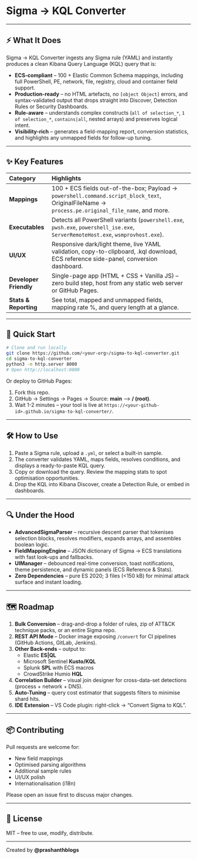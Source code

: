 
# Sigma → KQL Converter

***
## ⚡ What It Does
Sigma → KQL Converter ingests any Sigma rule (YAML) and instantly produces a clean Kibana Query Language (KQL) query that is:

* **ECS-compliant** – 100 + Elastic Common Schema mappings, including full PowerShell, PE, network, file, registry, cloud and container field support.
* **Production-ready** – no HTML artefacts, no `[object Object]` errors, and syntax-validated output that drops straight into Discover, Detection Rules or Security Dashboards.
* **Rule-aware** – understands complex constructs (`all of selection_*`, `1 of selection_*`, `contains|all`, nested arrays) and preserves logical intent.
* **Visibility-rich** – generates a field-mapping report, conversion statistics, and highlights any unmapped fields for follow-up tuning.
***

## ✨ Key Features

| Category | Highlights |
| :-- | :-- |
| **Mappings** | 100 + ECS fields out-of-the-box; Payload → `powershell.command.script_block_text`, OriginalFileName → `process.pe.original_file_name`, and more. |
| **Executables** | Detects all PowerShell variants (`powershell.exe`, `pwsh.exe`, `powershell_ise.exe`, `ServerRemoteHost.exe`, `wsmprovhost.exe`). |
| **UI/UX** | Responsive dark/light theme, live YAML validation, copy-to-clipboard, .kql download, ECS reference side-panel, conversion dashboard. |
| **Developer Friendly** | Single-page app (HTML + CSS + Vanilla JS) – zero build step, host from any static web server or GitHub Pages. |
| **Stats \& Reporting** | See total, mapped and unmapped fields, mapping rate %, and query length at a glance. |

***
## 🚀 Quick Start

```bash
# Clone and run locally
git clone https://github.com/<your-org>/sigma-to-kql-converter.git
cd sigma-to-kql-converter
python3 -m http.server 8000
# Open http://localhost:8000
```
Or deploy to GitHub Pages:
1. Fork this repo.
2. GitHub → Settings → Pages → Source: **main** ⟶ **/ (root)**.
3. Wait 1-2 minutes – your tool is live at
`https://<your-github-id>.github.io/sigma-to-kql-converter/`.
***
## 🛠️ How to Use

1. Paste a Sigma rule, upload a `.yml`, or select a built-in sample.
2. The converter validates YAML, maps fields, resolves conditions, and displays a ready-to-paste KQL query.
3. Copy or download the query. Review the mapping stats to spot optimisation opportunities.
4. Drop the KQL into Kibana Discover, create a Detection Rule, or embed in dashboards.
***
## 🔍 Under the Hood
* **AdvancedSigmaParser** – recursive descent parser that tokenises selection blocks, resolves modifiers, expands arrays, and assembles boolean logic.
* **FieldMappingEngine** – JSON dictionary of Sigma → ECS translations with fast look-ups and fallbacks.
* **UIManager** – debounced real-time conversion, toast notifications, theme persistence, and dynamic panels (ECS Reference \& Stats).
* **Zero Dependencies** – pure ES 2020; 3 files (<150 kB) for minimal attack surface and instant loading.

***
## 🗺️ Roadmap
1. **Bulk Conversion** – drag-and-drop a folder of rules, zip of ATT\&CK technique packs, or an entire Sigma repo.
2. **REST API Mode** – Docker image exposing `/convert` for CI pipelines (GitHub Actions, GitLab, Jenkins).
3. **Other Back-ends** – output to:
    * Elastic **ES|QL**
    * Microsoft Sentinel **Kusto/KQL**
    * Splunk **SPL** with ECS macros
    * CrowdStrike Humio **HQL**
4. **Correlation Builder** – visual join designer for cross-data-set detections (process + network + DNS).
5. **Auto-Tuning** – query cost estimator that suggests filters to minimise shard hits.
6. **IDE Extension** – VS Code plugin: right-click → “Convert Sigma to KQL”.

***
## 📦 Contributing
Pull requests are welcome for:
* New field mappings
* Optimised parsing algorithms
* Additional sample rules
* UI/UX polish
* Internationalisation (i18n)

Please open an issue first to discuss major changes.
***
## 📝 License
MIT – free to use, modify, distribute.
***

Created by **@prashanthblogs**

